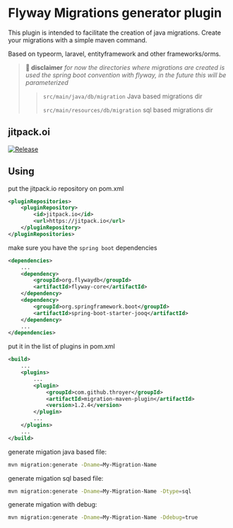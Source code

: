# Flyway Migrations generator plugin
This plugin is intended to facilitate the creation of java migrations.
Create your migrations with a simple maven command.

Based on typeorm, laravel, entityframework and other frameworks/orms.

> **🚨 disclaimer** *for now the directories where migrations are created is used the spring boot convention with flyway, in the future this will be parameterized* 
>> `src/main/java/db/migration` Java based migrations dir
>> 
>> `src/main/resources/db/migration` sql based migrations dir

## jitpack.oi
[![Release](https://jitpack.io/v/throyer/migration-maven-plugin.svg)](https://jitpack.io/#throyer/migration-maven-plugin)

## Using

put the jitpack.io repository on pom.xml
```xml
<pluginRepositories>
    <pluginRepository>
        <id>jitpack.io</id>
        <url>https://jitpack.io</url>
    </pluginRepository>
</pluginRepositories>
```

make sure you have the `spring boot` dependencies
```xml
<dependencies>
    ...
    <dependency>
        <groupId>org.flywaydb</groupId>
        <artifactId>flyway-core</artifactId>
    </dependency>
    <dependency>
        <groupId>org.springframework.boot</groupId>
        <artifactId>spring-boot-starter-jooq</artifactId>
    </dependency>
    ...
</dependencies>
```

put it in the list of plugins in pom.xml
```xml
<build>
    ...
    <plugins>
        ...
        <plugin>
            <groupId>com.github.throyer</groupId>
            <artifactId>migration-maven-plugin</artifactId>
            <version>1.2.4</version>
        </plugin>
        ...
    </plugins>
    ...
</build>
```

generate migation java based file:
```bash
mvn migration:generate -Dname=My-Migration-Name
```

generate migation sql based file:
```bash
mvn migration:generate -Dname=My-Migration-Name -Dtype=sql
```

generate migation with debug:
```bash
mvn migration:generate -Dname=My-Migration-Name -Ddebug=true
```
